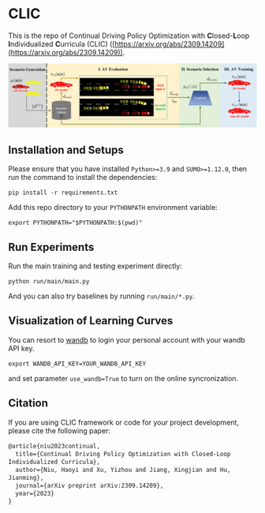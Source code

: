 # CLIC

This is the repo of Continual Driving Policy Optimization with **C**losed-**L**oop **I**ndividualized **C**urricula (CLIC) ([https://arxiv.org/abs/2309.14209](https://arxiv.org/abs/2309.14209)). 

![CLIC](algorithm.png)

## Installation and Setups

Please ensure that you have installed `Python>=3.9` and `SUMO>=1.12.0`, then run the command to install the dependencies: 

```
pip install -r requirements.txt
```

Add this repo directory to your `PYTHONPATH` environment variable: 

```
export PYTHONPATH="$PYTHONPATH:$(pwd)"
```

## Run Experiments

Run the main training and testing experiment directly: 

```
python run/main/main.py
```

And you can also try baselines by running `run/main/*.py`. 

## Visualization of Learning Curves

You can resort to [wandb](https://wandb.ai/site) to login your personal account with your wandb API key. 

```
export WANDB_API_KEY=YOUR_WANDB_API_KEY
```

and set parameter `use_wandb=True` to turn on the online syncronization. 

## Citation

If you are using CLIC framework or code for your project development, please cite the following paper: 

```
@article{niu2023continual,
  title={Continual Driving Policy Optimization with Closed-Loop Individualized Curricula},
  author={Niu, Haoyi and Xu, Yizhou and Jiang, Xingjian and Hu, Jianming},
  journal={arXiv preprint arXiv:2309.14209},
  year={2023}
}
```
